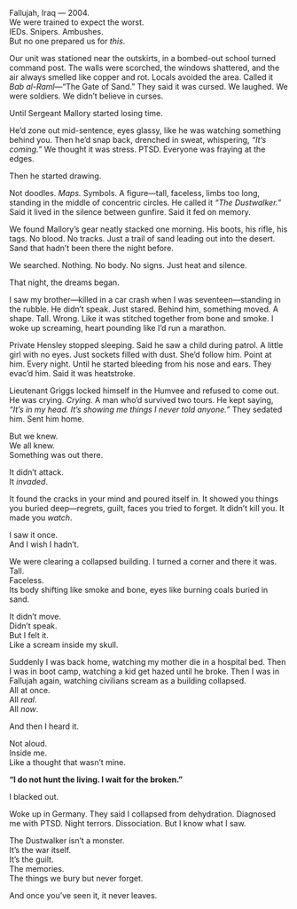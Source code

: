 Fallujah, Iraq — 2004.  
We were trained to expect the worst.  
IEDs. Snipers. Ambushes.  
But no one prepared us for *this*.

Our unit was stationed near the outskirts, in a bombed-out school turned command post. The walls were scorched, the windows shattered, and the air always smelled like copper and rot. Locals avoided the area. Called it *Bab al-Raml*—“The Gate of Sand.” They said it was cursed. We laughed. We were soldiers. We didn’t believe in curses.

Until Sergeant Mallory started losing time.

He’d zone out mid-sentence, eyes glassy, like he was watching something behind you. Then he’d snap back, drenched in sweat, whispering, *“It’s coming.”* We thought it was stress. PTSD. Everyone was fraying at the edges.

Then he started drawing.

Not doodles. *Maps.* Symbols. A figure—tall, faceless, limbs too long, standing in the middle of concentric circles. He called it *“The Dustwalker.”* Said it lived in the silence between gunfire. Said it fed on memory.

We found Mallory’s gear neatly stacked one morning. His boots, his rifle, his tags. No blood. No tracks. Just a trail of sand leading out into the desert. Sand that hadn’t been there the night before.

We searched. Nothing. No body. No signs. Just heat and silence.

That night, the dreams began.

I saw my brother—killed in a car crash when I was seventeen—standing in the rubble. He didn’t speak. Just stared. Behind him, something moved. A shape. Tall. Wrong. Like it was stitched together from bone and smoke. I woke up screaming, heart pounding like I’d run a marathon.

Private Hensley stopped sleeping. Said he saw a child during patrol. A little girl with no eyes. Just sockets filled with dust. She’d follow him. Point at him. Every night. Until he started bleeding from his nose and ears. They evac’d him. Said it was heatstroke.

Lieutenant Griggs locked himself in the Humvee and refused to come out. He was crying. *Crying.* A man who’d survived two tours. He kept saying, *“It’s in my head. It’s showing me things I never told anyone.”* They sedated him. Sent him home.

But we knew.  
We all knew.  
Something was out there.

It didn’t attack.  
It *invaded*.

It found the cracks in your mind and poured itself in. It showed you things you buried deep—regrets, guilt, faces you tried to forget. It didn’t kill you. It made you *watch*.

I saw it once.  
And I wish I hadn’t.

We were clearing a collapsed building. I turned a corner and there it was.  
Tall.  
Faceless.  
Its body shifting like smoke and bone, eyes like burning coals buried in sand.

It didn’t move.  
Didn’t speak.  
But I felt it.  
Like a scream inside my skull.

Suddenly I was back home, watching my mother die in a hospital bed. Then I was in boot camp, watching a kid get hazed until he broke. Then I was in Fallujah again, watching civilians scream as a building collapsed.  
All at once.  
All *real*.  
All *now*.

And then I heard it.

Not aloud.  
Inside me.  
Like a thought that wasn’t mine.



**“I do not hunt the living. I wait for the broken.”**



I blacked out.

Woke up in Germany. They said I collapsed from dehydration. Diagnosed me with PTSD. Night terrors. Dissociation. But I know what I saw.

The Dustwalker isn’t a monster.  
It’s the war itself.  
It’s the guilt.  
The memories.  
The things we bury but never forget.

And once you’ve seen it, it never leaves.